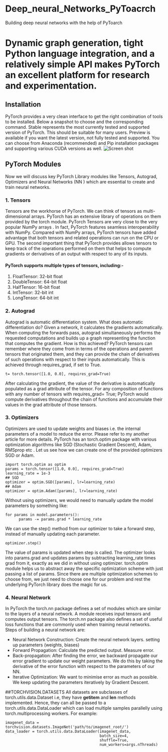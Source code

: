 # Deep_neural_Networks_PyToacrch
Building deep neural networks with the help of PyToarch
# Dynamic graph generation, tight Python language integration, and a relatively simple API makes PyTorch an excellent platform for research and experimentation.

## Installation
PyTorch provides a very clean interface to get the right combination of tools to be installed. Below a snapshot to choose and the corresponding command. Stable represents the most currently tested and supported version of PyTorch. This should be suitable for many users. Preview is available if you want the latest version, not fully tested and supported. You can choose from Anaconda (recommended) and Pip installation packages and supporting various CUDA versions as well.
![Screen shot](https://miro.medium.com/max/1400/1*fDlRnTbbi8_j82iw0VqxPw.png)

## PyTorch Modules
Now we will discuss key PyTorch Library modules like Tensors, Autograd, Optimizers and Neural Networks (NN ) which are essential to create and train neural networks.

### 1. Tensors
Tensors are the workhorse of PyTorch. We can think of tensors as multi-dimensional arrays. PyTorch has an extensive library of operations on them provided by the torch module. PyTorch Tensors are very close to the very popular NumPy arrays . In fact, PyTorch features seamless interoperability with NumPy. Compared with NumPy arrays, PyTorch tensors have added advantage that both tensors and related operations can run on the CPU or GPU. The second important thing that PyTorch provides allows tensors to keep track of the operations performed on them that helps to compute gradients or derivatives of an output with respect to any of its inputs.
#### PyTorch supports multiple types of tensors, including:-
1. FloatTensor: 32-bit float
2. DoubleTensor: 64-bit float
3. HalfTensor: 16-bit float
4. IntTensor: 32-bit int
5. LongTensor: 64-bit int

### 2. Autograd
Autograd is automatic differentiation system. What does automatic differentiation do? Given a network, it calculates the gradients automatically. When computing the forwards pass, autograd simultaneously performs the requested computations and builds up a graph representing the function that computes the gradient.
How is this achieved?
PyTorch tensors can remember where they come from in terms of the operations and parent tensors that originated them, and they can provide the chain of derivatives of such operations with respect to their inputs automatically. This is achieved through requires_grad, if set to True.
```
t= torch.tensor([1.0, 0.0], requires_grad=True)
```
After calculating the gradient, the value of the derivative is automatically populated as a grad attribute of the tensor. For any composition of functions with any number of tensors with requires_grad= True; PyTorch would compute derivatives throughout the chain of functions and accumulate their values in the grad attribute of those tensors.

### 3. Optimizers
Optimizers are used to update weights and biases i.e. the internal parameters of a model to reduce the error. Please refer to my another article for more details.
PyTorch has an torch.optim package with various optimization algorithms like SGD (Stochastic Gradient Descent), Adam, RMSprop etc .
Let us see how we can create one of the provided optimizers SGD or Adam.
```
import torch.optim as optim
params = torch.tensor([1.0, 0.0], requires_grad=True)
learning_rate = 1e-3
## SGD
optimizer = optim.SGD([params], lr=learning_rate)
## Adam
optimizer = optim.Adam([params], lr=learning_rate)
```
Without using optimizers, we would need to manually update the model parameters by something like:
 ```
 for params in model.parameters(): 
       params -= params.grad * learning_rate
```
We can use the step() method from our optimizer to take a forward step, instead of manually updating each parameter.
```
optimizer.step()
```
The value of params is updated when step is called. The optimizer looks into params.grad and updates params by subtracting learning_rate times grad from it, exactly as we did in without using optimizer.
torch.optim module helps us to abstract away the specific optimization scheme with just passing a list of params. Since there are multiple optimization schemes to choose from, we just need to choose one for our problem and rest the underlying PyTorch library does the magic for us.

### 4. Neural Network
In PyTorch the torch.nn package defines a set of modules which are similar to the layers of a neural network. A module receives input tensors and computes output tensors. The torch.nn package also defines a set of useful loss functions that are commonly used when training neural networks.
Steps of building a neural network are:
* Neural Network Construction: Create the neural network layers. setting up parameters (weights, biases)
* Forward Propagation: Calculate the predicted output. Measure error.
* Back-propagation: After finding the error, we backward propagate our error gradient to update our weight parameters. We do this by taking the derivative of the error function with respect to the parameters of our NN.
* Iterative Optimization: We want to minimise error as much as possible. We keep updating the parameters iteratively by Gradient Descent.


##TORCHVISION.DATASETS
All datasets are subclasses of torch.utils.data.Dataset i.e, they have __getitem__ and __len__ methods implemented. Hence, they can all be passed to a torch.utils.data.DataLoader which can load multiple samples parallelly using torch.multiprocessing workers. For example:
```
imagenet_data = torchvision.datasets.ImageNet('path/to/imagenet_root/')
data_loader = torch.utils.data.DataLoader(imagenet_data,
                                          batch_size=4,
                                          shuffle=True,
                                          num_workers=args.nThreads)
```


